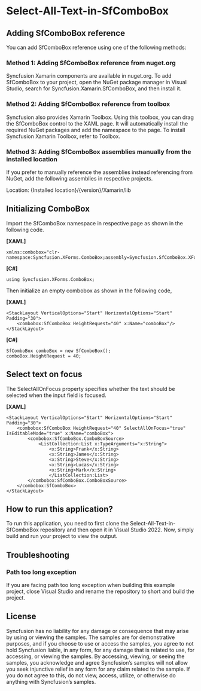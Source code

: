 # Select-All-Text-in-SfComboBox

## Adding SfComboBox reference
You can add SfComboBox reference using one of the following methods:

### Method 1: Adding SfComboBox reference from nuget.org

Syncfusion Xamarin components are available in nuget.org. To add SfComboBox to your project, open the NuGet package manager in Visual Studio, search for Syncfusion.Xamarin.SfComboBox, and then install it.

### Method 2: Adding SfComboBox reference from toolbox

Syncfusion also provides Xamarin Toolbox. Using this toolbox, you can drag the SfComboBox control to the XAML page. It will automatically install the required NuGet packages and add the namespace to the page. To install Syncfusion Xamarin Toolbox, refer to Toolbox.

### Method 3: Adding SfComboBox assemblies manually from the installed location

If you prefer to manually reference the assemblies instead referencing from NuGet, add the following assemblies in respective projects.

Location: {Installed location}/{version}/Xamarin/lib

## Initializing ComboBox
Import the SfComboBox namespace in respective page as shown in the following code.

**[XAML]**
```
xmlns:combobox="clr-namespace:Syncfusion.XForms.ComboBox;assembly=Syncfusion.SfComboBox.XForms"
```

**[C#]**
```
using Syncfusion.XForms.ComboBox;
```
Then initialize an empty combobox as shown in the following code,

**[XAML]**

```
<StackLayout VerticalOptions="Start" HorizontalOptions="Start" Padding="30">
	<combobox:SfComboBox HeightRequest="40" x:Name="comboBox"/>
</StackLayout>
```

**[C#]**

```
SfComboBox comboBox = new SfComboBox();
comboBox.HeightRequest = 40;
```
## Select text on focus
The SelectAllOnFocus property specifies whether the text should be selected when the input field is focused.

**[XAML]**

```
<StackLayout VerticalOptions="Start" HorizontalOptions="Start" Padding="30">
    <combobox:SfComboBox HeightRequest="40" SelectAllOnFocus="true" IsEditableMode="true" x:Name="comboBox">
        <combobox:SfComboBox.ComboBoxSource>
            <ListCollection:List x:TypeArguments="x:String">
                <x:String>Frank</x:String>
                <x:String>James</x:String>
            	<x:String>Steve</x:String>
            	<x:String>Lucas</x:String>
            	<x:String>Mark</x:String>
            	</ListCollection:List>
        </combobox:SfComboBox.ComboBoxSource>
    </combobox:SfComboBox>              
</StackLayout> 
```
## How to run this application?

To run this application, you need to first clone the Select-All-Text-in-SfComboBox repository and then open it in Visual Studio 2022. Now, simply build and run your project to view the output.

## <a name="troubleshooting"></a>Troubleshooting ##
### Path too long exception
If you are facing path too long exception when building this example project, close Visual Studio and rename the repository to short and build the project.

## License

Syncfusion has no liability for any damage or consequence that may arise by using or viewing the samples. The samples are for demonstrative purposes, and if you choose to use or access the samples, you agree to not hold Syncfusion liable, in any form, for any damage that is related to use, for accessing, or viewing the samples. By accessing, viewing, or seeing the samples, you acknowledge and agree Syncfusion’s samples will not allow you seek injunctive relief in any form for any claim related to the sample. If you do not agree to this, do not view, access, utilize, or otherwise do anything with Syncfusion’s samples.
